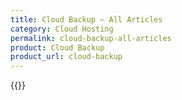 ```yaml
---
title: Cloud Backup – All Articles
category: Cloud Hosting
permalink: cloud-backup-all-articles
product: Cloud Backup
product_url: cloud-backup
---
```


{{<list product_url="cloud-backup">}}
